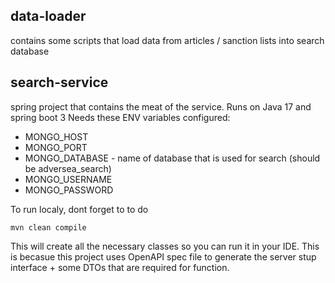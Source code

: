 ## data-loader
contains some scripts that load data from articles / sanction lists into search database

## search-service

spring project that contains the meat of the service. Runs on Java 17 and spring boot 3 Needs these ENV variables configured:

* MONGO_HOST
* MONGO_PORT
* MONGO_DATABASE - name of database that is used for search (should be adversea_search)
* MONGO_USERNAME
* MONGO_PASSWORD


To run localy, dont forget to to do
```
mvn clean compile
```

This will create all the necessary classes so you can run it in your IDE. This is becasue this project uses OpenAPI spec file to generate the server stup interface + some DTOs that are required for function.